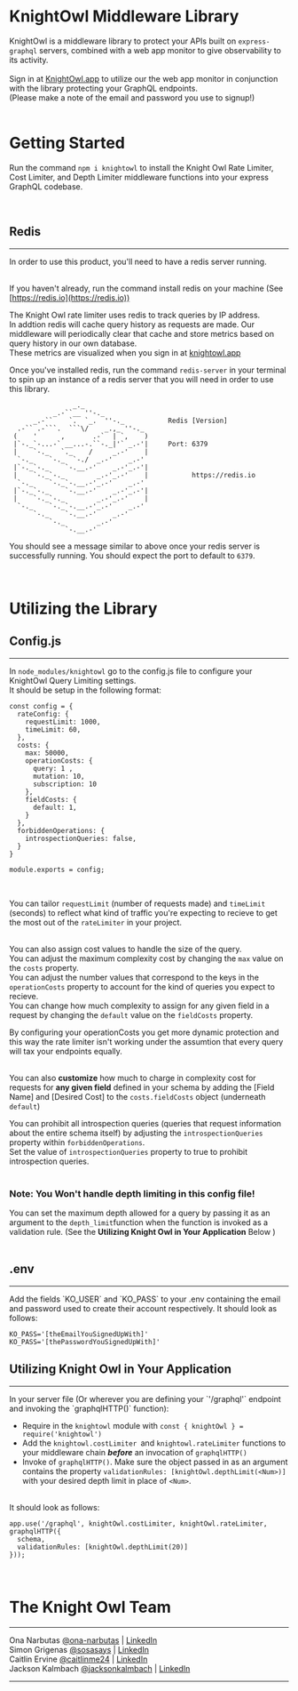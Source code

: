 # KnightOwl Middleware Library
KnightOwl is a middleware library to protect your APIs built on `express-graphql` servers, combined with a web app monitor to give observability to its activity.
<br /> <br />
Sign in at [KnightOwl.app](https://knightowl.app/) to utilize our the web app monitor in conjunction with the library protecting your GraphQL endpoints. <br />
(Please make a note of the email and password you use to signup!) <br /> <br />

# Getting Started
Run the command `npm i knightowl` to install the Knight Owl Rate Limiter, Cost Limiter, and Depth Limiter middleware functions into your express GraphQL codebase.

<br />

## Redis
<hr>

In order to use this product, you'll need to have a redis server running. 
<br />
<br />

If you haven't already, run the command install redis on your machine (See [https://redis.io](https://redis.io)) <br />

The Knight Owl rate limiter uses redis to track queries by IP address. <br /> 
In addtion redis will cache query history as requests are made. Our middleware will periodically clear that cache and store metrics based on query history in our own database. <br />
These metrics are visualized when you sign in at [knightowl.app](https://knightowl.app/) <br />

Once you've installed redis, run the command `redis-server` in your terminal to spin up an instance of a redis server that you will need in order to use this library.

```
                _._                                                  
           _.-``__ ''-._                                             
      _.-``    `.  `_.  ''-._           Redis [Version]
  .-`` .-```.  ```\/    _.,_ ''-._                                  
 (    '      ,       .-`  | `,    )     
 |`-._`-...-` __...-.``-._|'` _.-'|     Port: 6379
 |    `-._   `._    /     _.-'    |     
  `-._    `-._  `-./  _.-'    _.-'                                   
 |`-._`-._    `-.__.-'    _.-'_.-'|                                  
 |    `-._`-._        _.-'_.-'    |           https://redis.io       
  `-._    `-._`-.__.-'_.-'    _.-'                                   
 |`-._`-._    `-.__.-'    _.-'_.-'|                                  
 |    `-._`-._        _.-'_.-'    |                                  
  `-._    `-._`-.__.-'_.-'    _.-'                                   
      `-._    `-.__.-'    _.-'                                       
          `-._        _.-'                                           
              `-.__.-'                 
```

You should see a message similar to above once your redis server is successfully running. You should expect the port to default to `6379`.

</hr>

<br />

# Utilizing the Library

## Config.js
<hr>

In `node_modules/knightowl` go to the config.js file to configure your KnightOwl Query Limiting settings. <br />
It should be setup in the following format:

```
const config = {
  rateConfig: {
    requestLimit: 1000,
    timeLimit: 60,
  },
  costs: {
    max: 50000,
    operationCosts: {
      query: 1 ,
      mutation: 10,
      subscription: 10
    },
    fieldCosts: {
      default: 1,
    }
  },
  forbiddenOperations: {
    introspectionQueries: false,
  }
}

module.exports = config;
```
<br />

You can tailor `requestLimit` (number of requests made) and `timeLimit` (seconds) to reflect what kind of traffic you're expecting to recieve to get the most out of the `rateLimiter` in your project. <br /> <br />

You can also assign cost values to handle the size of the query. <br />
You can adjust the maximum complexity cost by changing the `max` value on the `costs` property. <br />
You can adjust the number values that correspond to the keys in the `operationCosts` property to account for the kind of queries you expect to recieve. <br />
You can change how much complexity to assign for any given field in a request by changing the `default` value on the `fieldCosts` property. <br />

By configuring your operationCosts you get more dynamic protection and this way the rate limiter isn't working under the assumtion that every query will tax your endpoints equally.  <br /> <br />

You can also **customize** how much to charge in complexity cost for requests for **any given field** defined in your schema by adding the [Field Name] and [Desired Cost] to the `costs.fieldCosts` object (underneath `default`) <br />

You can prohibit all introspection queries (queries that request information about the entire schema itself) by adjusting the `introspectionQueries` property within `forbiddenOperations`.  <br />
Set the value of `introspectionQueries` property to true to prohibit introspection queries. <br /> <br />

###  **Note: You Won't handle depth limiting in this config file!**
You can set the maximum depth allowed for a query by passing it as an argument to the `depth_limit`function when the function is invoked as a validation rule. (See the **Utilizing Knight Owl in Your Application** Below ) <br /> <br />


## .env
<hr>
Add the fields `KO_USER` and `KO_PASS` to your .env containing the email and password used to create their account respectively. It should look as follows:

```
KO_PASS='[theEmailYouSignedUpWith]'
KO_PASS='[thePasswordYouSignedUpWith]' 

```

## Utilizing Knight Owl in Your Application
<hr>
In your server file (Or wherever you are defining your `'/graphql'` endpoint and invoking the `graphqlHTTP()` function): <br />

- Require in the `knightowl` module with `const { knightOwl } = require('knightowl')`
- Add the `knightowl.costLimiter `and `knightowl.rateLimiter` functions to your middleware chain ***before*** an invocation of `graphqlHTTP()`
- Invoke of `graphqlHTTP()`. Make sure the object passed in as an argument contains the property `validationRules: [knightOwl.depthLimit(<Num>)]` with your desired depth limit in place of `<Num>`.
<br /> <br />

It should look as follows:
```
app.use('/graphql', knightOwl.costLimiter, knightOwl.rateLimiter, graphqlHTTP({
  schema,
  validationRules: [knightOwl.depthLimit(20)]
}));

```
<br />

# The Knight Owl Team
<hr>
Ona Narbutas <a href='https://github.com/ona-narbutas'>@ona-narbutas</a> | <a href='https://www.linkedin.com/in/ona-narbutas/'>LinkedIn</a> <br />
Simon Grigenas <a href='https://github.com/sosasays'>@sosasays</a> | <a href='https://www.linkedin.com/in/simon-grigenas/'>LinkedIn</a> <br />
Caitlin Ervine <a href='https://github.com/caitlinme24'>@caitlinme24</a> | <a href='https://www.linkedin.com/in/caitlin-ervine/'>LinkedIn</a> <br />
Jackson Kalmbach <a href='https://github.com/jacksonkalmbach'>@jacksonkalmbach</a> | <a href='https://www.linkedin.com/in/jacksonkalmbach/'>LinkedIn</a> <br />
<hr>
